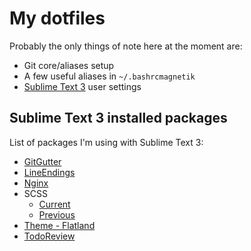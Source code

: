 # My dotfiles

Probably the only things of note here at the moment are:

- Git core/aliases setup
- A few useful aliases in `~/.bashrcmagnetik`
- [Sublime Text 3](http://www.sublimetext.com/3) user settings

## Sublime Text 3 installed packages
List of packages I'm using with Sublime Text 3:
- [GitGutter](https://github.com/jisaacks/GitGutter)
- [LineEndings](https://github.com/SublimeText/LineEndings)
- [Nginx](https://github.com/brandonwamboldt/sublime-nginx)
- SCSS
	- [Current](https://github.com/P233/Syntax-highlighting-for-Sass/tree/3.0)
	- [Previous](https://github.com/MarioRicalde/SCSS.tmbundle/tree/SublimeText2)
- [Theme - Flatland](https://github.com/thinkpixellab/flatland)
- [TodoReview](https://github.com/jonathandelgado/SublimeTodoReview)

